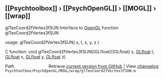 ## [[Psychtoolbox]] &#8250; [[PsychOpenGL]] &#8250; [[MOGL]] &#8250; [[wrap]]

glTexCoord2fVertex3fSUN  Interface to [OpenGL](OpenGL) function glTexCoord2fVertex3fSUN  
  
usage:  glTexCoord2fVertex3fSUN( s, t, x, y, z )  
  
C function:  void glTexCoord2fVertex3fSUN[(GLfloat]((GLfloat) s, [GLfloat](GLfloat) t, [GLfloat](GLfloat) x, [GLfloat](GLfloat) y, [GLfloat](GLfloat) z)  




<div class="code_header" style="text-align:right;">
  <span style="float:left;">Path&nbsp;&nbsp;</span> <span class="counter">Retrieve <a href=
  "https://raw.github.com/Psychtoolbox-3/Psychtoolbox-3/beta/Psychtoolbox/PsychOpenGL/MOGL/wrap/glTexCoord2fVertex3fSUN.m">current version from GitHub</a> | View <a href=
  "https://github.com/Psychtoolbox-3/Psychtoolbox-3/commits/beta/Psychtoolbox/PsychOpenGL/MOGL/wrap/glTexCoord2fVertex3fSUN.m">changelog</a></span>
</div>
<div class="code">
  <code>Psychtoolbox/PsychOpenGL/MOGL/wrap/glTexCoord2fVertex3fSUN.m</code>
</div>

